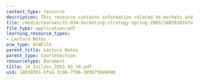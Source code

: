 ```yaml
---
content_type: resource
description: This resource contains information related to markets and quality.
file: /media/courses/15-834-marketing-strategy-spring-2003/18039381bfa13c967f063836756e6690_10_InClass_2003_03_10.pdf
file_type: application/pdf
learning_resource_types:
- Lecture Notes
ocw_type: OCWFile
parent_title: Lecture Notes
parent_type: CourseSection
resourcetype: Document
title: 10_InClass_2003_03_10.pdf
uid: 18039381-bfa1-3c96-7f06-3836756e6690
---
```

